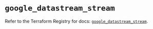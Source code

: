 # `google_datastream_stream`

Refer to the Terraform Registry for docs: [`google_datastream_stream`](https://registry.terraform.io/providers/hashicorp/google/5.23.0/docs/resources/datastream_stream).
